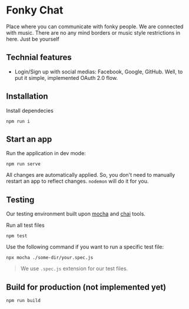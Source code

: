 # Fonky Chat
Place where you can communicate with fonky people. We are connected with music. There are no any mind borders or music style restrictions in here. Just be yourself

## Technial features
- Login/Sign up with social medias: Facebook, Google, GitHub. Well, to put it simple, implemented OAuth 2.0 flow.

## Installation

Install dependecies
```
npm run i
```

## Start an app
Run the application in dev mode:
```
npm run serve
```
All changes are automatically applied. So, you don't need to manually restart an app to reflect changes. `nodemon` will do it for you.

## Testing
Our testing environment built upon [mocha](https://mochajs.org/) and [chai](https://www.chaijs.com/) tools.

Run all test files
```
npm test
```

Use the following command if you want to run a specific test file:
```
npx mocha ./some-dir/your.spec.js
```

> We use `.spec.js` extension for our test files.

## Build for production (not implemented yet)

```
npm run build
```
